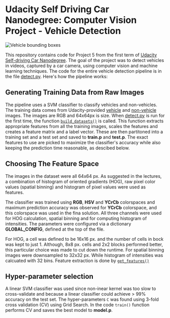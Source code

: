 # Udacity Self Driving Car Nanodegree: Computer Vision Project - Vehicle Detection
![Vehicle bounding boxes](output.gif)

This repository contains code for Project 5 from the first term of [Udacity Self-driving Car Nanodegree](https://in.udacity.com/course/self-driving-car-engineer-nanodegree--nd013/). The goal of the project was to detect vehicles in videos, captured by a car camera, using computer vision and machine learning techniques. The code for the entire vehicle detection pipeline is in the file [detect.py](https://github.com/farhanhubble/CarND-Vehicle-Detection/blob/e6d33a9f870b057c3ab46f6587f3fa4d4422504c/detect.py). Here's how the pipeline works:

## Generating Training Data from Raw Images

The pipeline uses a SVM classifier to classify vehicles and non-vehicles. The training data comes from Udacity-provided [vehicle](https://s3.amazonaws.com/udacity-sdc/Vehicle_Tracking/vehicles.zip) and [non-vehicle](https://s3.amazonaws.com/udacity-sdc/Vehicle_Tracking/non-vehicles.zip) images. The images are RGB and 64x64px is size. When [detect.py](https://github.com/farhanhubble/CarND-Vehicle-Detection/blob/e6d33a9f870b057c3ab46f6587f3fa4d4422504c/detect.py) is run for the first time, the function [`build_datasets()`](https://github.com/farhanhubble/CarND-Vehicle-Detection/blob/e6d33a9f870b057c3ab46f6587f3fa4d4422504c/detect.py#L149) is called. This function extracts appropriate features from all the training images, scales the features and creates a feature matrix and a label vector. These are then partitoned into a training set and a test set and saved to **train.p** and **test.p**. The exact features to use are picked to maximize the classifier's accuracy while also keeping the prediction time reasonable, as descibed below.


## Choosing The Feature Space

The images in the dataset were all 64x64 px. As suggested in the lectures, a combination of histogram of oriented gradients (HOG), raw pixel color values (spatial binning) and histogram of pixel values were used as features. 

The classifier was trained using **RGB**, **HSV** and **YCrCb** colorspaces and maximum prediction accuracy was observed for **YCrCb** colorspace, and this colorspace was used in the fina solution. All three channels were used for HOG calculation, spatial binning and for computing histogram of intensities. The parameters were configured via a dictionary **GLOBAL_CONFIG**, defined at the top of the file. 

For HOG, a cell was defined to be 16x16 px. and the number of cells in bock was kept to just 1. Although, 8x8 px. cells and 2x2 blocks performed better, this particular choice was made to cut down the runtime. For spatial binning images were downsampled to 32x32 px. While histogram of intensities was calcuated with 32 bins. Feature extraction is done by [`get_features()`](https://github.com/farhanhubble/CarND-Vehicle-Detection/blob/e6d33a9f870b057c3ab46f6587f3fa4d4422504c/detect.py#L111)

## Hyper-parameter selection

A linear SVM classifier was used since non-inear kernel was too slow to cross-validate and because a linear classifier could achieve > 99% accuracy on the test set. The hyper-parameters `C` was found using 3-fold cross validation (CV) using Grid Search. In the code `train()` function performs CV and saves the best model to **model.p**.






